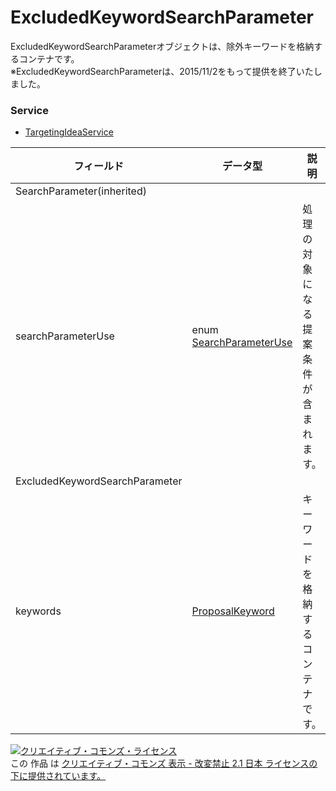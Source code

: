 # ExcludedKeywordSearchParameter
ExcludedKeywordSearchParameterオブジェクトは、除外キーワードを格納するコンテナです。<br>
※ExcludedKeywordSearchParameterは、2015/11/2をもって提供を終了いたしました。

### Service
+ [TargetingIdeaService](../services/TargetingIdeaService.md)

| フィールド | データ型 | 説明 | 
|---|---|---|
| SearchParameter(inherited)|||
| searchParameterUse| enum <a href="./SearchParameterUse.md">SearchParameterUse</a>| 処理の対象になる提案条件が含まれます。 |
| ExcludedKeywordSearchParameter|||
| keywords| <a href="./ProposalKeyword.md">ProposalKeyword</a>| キーワードを格納するコンテナです。 |
<a rel="license" href="http://creativecommons.org/licenses/by-nd/2.1/jp/"><img alt="クリエイティブ・コモンズ・ライセンス" style="border-width:0" src="https://i.creativecommons.org/l/by-nd/2.1/jp/88x31.png" /></a><br />この 作品 は <a rel="license" href="http://creativecommons.org/licenses/by-nd/2.1/jp/">クリエイティブ・コモンズ 表示 - 改変禁止 2.1 日本 ライセンスの下に提供されています。</a>
